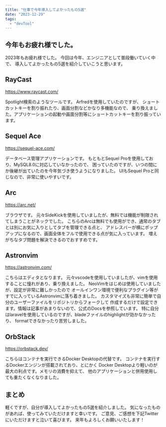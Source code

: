 ```yaml
---
title: "仕事で今年導入してよかったもの5選"
date: "2023-12-29"
tags:
  - "devTool"
---
```


## 今年もお疲れ様でした。

2023年もお疲れ様でした。 今回は今年、エンジニアとして普段働いていく中で、
導入してよかったもの5選を紹介していこうと思います。

## RayCast

https://www.raycast.com/

Spotlight検索のようなツールです。 Arfredを使用していたのですが、
ショートカットキーを割り振れたり、画面分割などかなり多機能なので、
乗り換えました。アプリケーションの起動や画面分割等にショートカットキーを割り振っています。

## Sequel Ace

https://sequel-ace.com/

データベース管理アプリケーションです。 もともとSequel
Proを使用しており、MySQL8.0に対応していなかったので、
困っていたのですが、いつの間にか後継が出ていたのを今年気づき使うようになりました。
UIもSequel Proと同じなので、非常に使いやすいです。

## Arc

https://arc.net/

ブラウザです。
元々SideKickを使用していましたが、無料では機能が制限されてしまうことがネックでした。
こちらのArcは無料でも使用ができ、通常のタブとは別にお気に入りとしてタブを管理できる点と、
アドレスバーが横にポップアップになるので、画面全体をフルで使用できる点が気に入っています。
増えがちなタブ問題を解決できるのでおすすめです。

## Astronvim

https://astronvim.com/

こちらはエディタとなります。
元々vscodeを使用していましたが、vimを使用することに憧れがあり、乗り換えました。
NeoVimをはじめは使用していましたが、設定が非常に難しかったので
オールインワン環境で便利なプラグイン等がすでに入っているAstronvimに落ち着きました。
カスタマイズも非常に簡単で自分のユーザーファイルをリポジトリからフォークして
作成するだけで設定できます。情報は記事があまりないので、公式のDocsを参照しています。
特に自分はlaravelを使用しているのですが、bladeファイルのhighlightが効かなかったり、
formatできなかったり苦労しました。

## OrbStack

https://orbstack.dev/

こちらはコンテナを実行できるDocker Desktopの代替です。
コンテナを実行するDockerエンジンが搭載されており、とにかく Docker
Desktopより軽いのが最大の利点です。メモリの消費を抑えて、
他のアプリケーションと併用使用しても重たくなくなりました。

## まとめ

軽くですが、自分が導入してよかったもの5選を紹介しました。
気になったものがあれば、使ってみていただけますと幸いです。
ご意見、ご感想を下記Twitterにいただけますと泣いて喜びます。
来年もよろしくお願いいたします！
